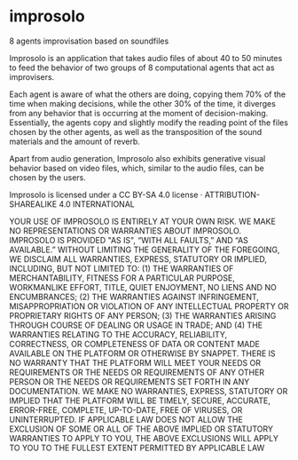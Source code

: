# improsolo
8 agents improvisation based on soundfiles 

Improsolo is an application that takes audio files of about 40 to 50 minutes to feed the behavior of two groups of 8 computational agents that act as improvisers.

Each agent is aware of what the others are doing, copying them 70% of the time when making decisions, while the other 30% of the time, it diverges from any behavior that is occurring at the moment of decision-making. Essentially, the agents copy and slightly modify the reading point of the files chosen by the other agents, as well as the transposition of the sound materials and the amount of reverb.

Apart from audio generation, Improsolo also exhibits generative visual behavior based on video files, which, similar to the audio files, can be chosen by the users.

Improsolo is licensed under a CC BY-SA 4.0 license · ATTRIBUTION-SHAREALIKE 4.0 INTERNATIONAL

YOUR USE OF  IMPROSOLO IS ENTIRELY AT YOUR OWN RISK. WE MAKE NO REPRESENTATIONS OR WARRANTIES ABOUT IMPROSOLO. IMPROSOLO IS PROVIDED "AS IS", “WITH ALL FAULTS,” AND “AS AVAILABLE.” WITHOUT LIMITING THE GENERALITY OF THE FOREGOING, WE DISCLAIM ALL WARRANTIES, EXPRESS, STATUTORY OR IMPLIED, INCLUDING, BUT NOT LIMITED TO: (1) THE WARRANTIES OF MERCHANTABILITY, FITNESS FOR A PARTICULAR PURPOSE, WORKMANLIKE EFFORT, TITLE, QUIET ENJOYMENT, NO LIENS AND NO ENCUMBRANCES; (2) THE WARRANTIES AGAINST INFRINGEMENT, MISAPPROPRIATION OR VIOLATION OF ANY INTELLECTUAL PROPERTY OR PROPRIETARY RIGHTS OF ANY PERSON; (3) THE WARRANTIES ARISING THROUGH COURSE OF DEALING OR USAGE IN TRADE; AND (4) THE WARRANTIES RELATING TO THE ACCURACY, RELIABILITY, CORRECTNESS, OR COMPLETENESS OF DATA OR CONTENT MADE AVAILABLE ON THE PLATFORM OR OTHERWISE BY SNAPPET. THERE IS NO WARRANTY THAT THE PLATFORM WILL MEET YOUR NEEDS OR REQUIREMENTS OR THE NEEDS OR REQUIREMENTS OF ANY OTHER PERSON OR THE NEEDS OR REQUIREMENTS SET FORTH IN ANY DOCUMENTATION. WE MAKE NO WARRANTIES, EXPRESS, STATUTORY OR IMPLIED THAT THE PLATFORM WILL BE TIMELY, SECURE, ACCURATE, ERROR-FREE, COMPLETE, UP-TO-DATE, FREE OF VIRUSES, OR UNINTERRUPTED. IF APPLICABLE LAW DOES NOT ALLOW THE EXCLUSION OF SOME OR ALL OF THE ABOVE IMPLIED OR STATUTORY WARRANTIES TO APPLY TO YOU, THE ABOVE EXCLUSIONS WILL APPLY TO YOU TO THE FULLEST EXTENT PERMITTED BY APPLICABLE LAW
